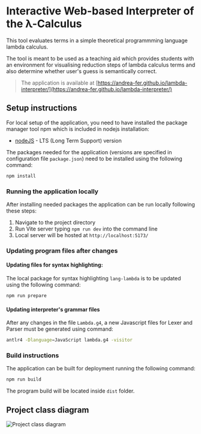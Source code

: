 # Interactive Web-based Interpreter of the λ-Calculus
This tool evaluates terms in a simple theoretical programmming language lambda calculus.

The tool is meant to be used as a teaching aid which provides students with an environment for visualising reduction steps of lambda calculus terms and also determine whether user's guess is semantically correct.

> The application is available at [https://andrea-fer.github.io/lambda-interpreter/](https://andrea-fer.github.io/lambda-interpreter/)

## Setup instructions
For local setup of the application, you need to have installed the package manager tool npm which is included in nodejs installation:
- [nodeJS](https://nodejs.org/en/download) - LTS (Long Term Support) version

The packages needed for the application (versions are specified in configuration file `package.json`) need to be installed using the following command:
````bash
npm install
````

### Running the application locally
After installing needed packages the application can be run locally following these steps:
1. Navigate to the project directory
2. Run Vite server typing `npm run dev` into the command line
3. Local server will be hosted at `http://localhost:5173/`

### Updating program files after changes
#### Updating files for syntax highlighting:
The local package for syntax highlighting `lang-lambda` is to be updated using the following command:  
````bash
npm run prepare
````
#### Updating interpreter's grammar files
After any changes in the file `Lambda.g4`, a new Javascript files for Lexer and Parser must be generated using command:
````bash
antlr4 -Dlanguage=JavaScript lambda.g4 -visitor
````

### Build instructions
The application can be built for deployment running the following command:
```bash
npm run build
````
The program build will be located inside `dist` folder.

## Project class diagram
![Project class diagram](./public/class-diagram.png)